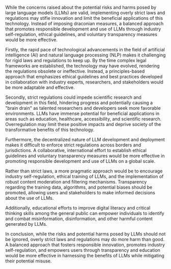While the concerns raised about the potential risks and harms posed by large language models (LLMs) are valid, implementing overly strict laws and regulations may stifle innovation and limit the beneficial applications of this technology. Instead of imposing draconian measures, a balanced approach that promotes responsible development and use of LLMs through industry self-regulation, ethical guidelines, and voluntary transparency measures would be more effective.

Firstly, the rapid pace of technological advancements in the field of artificial intelligence (AI) and natural language processing (NLP) makes it challenging for rigid laws and regulations to keep up. By the time complex legal frameworks are established, the technology may have evolved, rendering the regulations obsolete or ineffective. Instead, a principles-based approach that emphasizes ethical guidelines and best practices developed in collaboration with industry experts, researchers, and stakeholders would be more adaptable and effective.

Secondly, strict regulations could impede scientific research and development in this field, hindering progress and potentially causing a "brain drain" as talented researchers and developers seek more favorable environments. LLMs have immense potential for beneficial applications in areas such as education, healthcare, accessibility, and scientific research. Overregulation may limit these positive impacts and deprive society of the transformative benefits of this technology.

Furthermore, the decentralized nature of LLM development and deployment makes it difficult to enforce strict regulations across borders and jurisdictions. A collaborative, international effort to establish ethical guidelines and voluntary transparency measures would be more effective in promoting responsible development and use of LLMs on a global scale.

Rather than strict laws, a more pragmatic approach would be to encourage industry self-regulation, ethical training of LLMs, and the implementation of robust content moderation and filtering mechanisms. Transparency regarding the training data, algorithms, and potential biases should be promoted, allowing users and stakeholders to make informed decisions about the use of LLMs.

Additionally, educational efforts to improve digital literacy and critical thinking skills among the general public can empower individuals to identify and combat misinformation, disinformation, and other harmful content generated by LLMs.

In conclusion, while the risks and potential harms posed by LLMs should not be ignored, overly strict laws and regulations may do more harm than good. A balanced approach that fosters responsible innovation, promotes industry self-regulation, and empowers users through transparency and education would be more effective in harnessing the benefits of LLMs while mitigating their potential misuse.